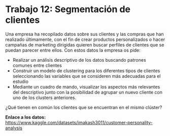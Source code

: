 # Trabajo 12: Segmentación de clientes

Una empresa ha recopilado datos sobre sus clientes y las compras que han realizado últimamente, con el fin de crear productos personalizados o hacer campañas de marketing dirigidas quieren buscar perfiles de clientes que se puedan parecer entre ellos. Con estos datos la empresa os pide:

* Realizar un análisis descriptivo de los datos buscando patrones comunes entre clientes
* Construir un modelo de clustering para los diferentes tipos de clientes seleccionando las variables que se consideren más adecuadas para el estudio
* Mediante un cuadro de mando, visualizar los aspectos más relevantes del descriptivo junto con la posibilidad de agrupar un nuevo cliente con uno de los clusters anteriores.

¿Qué tienen en común los clientes que se encuentran en el mismo clúster? 

**Enlace a los datos:** https://www.kaggle.com/datasets/imakash3011/customer-personality-analysis
